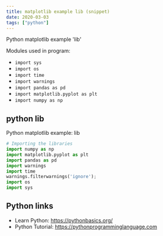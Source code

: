 ```yaml
---
title: matplotlib example lib (snippet)
date: 2020-03-03
tags: ["python"]
---
```

Python matplotlib example 'lib'


Modules used in program: 
* `import sys`
* `import os`
* `import time`
* `import warnings`
* `import pandas as pd`
* `import matplotlib.pyplot as plt`
* `import numpy as np`

## python lib

Python matplotlib example: lib

```python
# Importing the libraries
import numpy as np
import matplotlib.pyplot as plt
import pandas as pd
import warnings
import time
warnings.filterwarnings('ignore');
import os
import sys

```

## Python links

- Learn Python: https://pythonbasics.org/
- Python Tutorial: https://pythonprogramminglanguage.com
